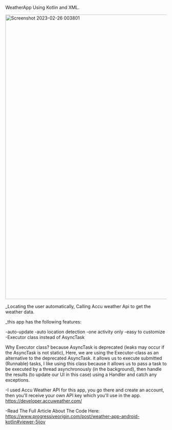 
WeatherApp Using Kotlin and XML.

<img width="885" alt="Screenshot 2023-02-26 003801" src="https://user-images.githubusercontent.com/97782768/221375249-3f1050e5-f4f3-468a-bbbe-87683923ac30.png">

_Locating the user automatically, Calling Accu weather Api to get the weather data.

_this app has the following features:

-auto-update
-auto location detection
-one activity only
-easy to customize
-Executor class instead of AsyncTask

Why Executor class? because AsyncTask is deprecated (leaks may occur if the AsyncTask is not static), 
Here, we are using the Executor-class as an alternative to the deprecated AsyncTask. it allows us to execute submitted (Runnable) tasks, 
I like using this class because it allows us to pass a task to be executed by a thread asynchronously (in the background), then handle the 
results (to update our UI in this case) using a Handler and catch any exceptions.

-I used Accu Weather API for this app, you go there and create an account, then you'll receive your own API key which you'll use in the app.
https://developer.accuweather.com/

-Read The Full Article About The Code Here: https://www.progressiveorigin.com/post/weather-app-android-kotlin#viewer-5ijov
